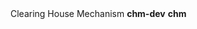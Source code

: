 <tr>
    <td>Clearing House Mechanism</td>
    <td><strong>chm-dev</strong></td>
    <td><strong>chm</strong></td>
</tr>